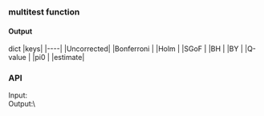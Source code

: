 ### multitest function
#### Output
  dict 
  |keys| 
  |----|
  |Uncorrected| 
  |Bonferroni |
  |Holm |
  |SGoF |
  |BH |
  |BY |
  |Q-value |
  |pi0 |
  |estimate|
### API
Input:\
Output:\
